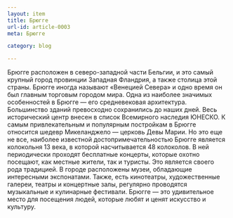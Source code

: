 ```yaml
---
layout: item
title: Брюгге
url-id: article-0003
meta: Брюгге

category: blog

---
```


Брюгге расположен в северо-западной части Бельгии, и это самый крупный город провинции Западная Фландрия, а также столица этой страны. Брюгге иногда называют «Венецией Севера» и одно время он был главным торговым городом мира. Одна из наиболее значимых особенностей в Брюгге — его средневековая архитектура. Большинство зданий превосходно сохранились до наших дней. Весь исторический центр внесен в список Всемирного наследия ЮНЕСКО. К самым привлекательным и популярным постройкам в Брюгге относится шедевр Микеланджело — церковь Девы Марии. Но это еще не все, наиболее известной достопримечательностью Брюгге является колокольня 13 века, в которой насчитывается 48 колоколов. В ней периодически проходят бесплатные концерты, которые охотно посещают, как местные жители, так и туристы. Это является своего рода традицией. В городе расположены музеи, обладающие интересными экспонатами. Также, есть кинотеатры, художественные галереи, театры и концертные залы, регулярно проводятся музыкальные и кулинарные фестивали. Брюгге — это удивительное место для посещения людей, которые любят и ценят искусство и культуру.